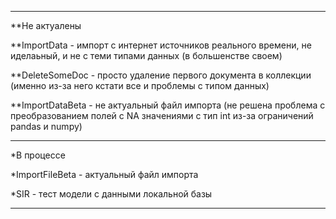 ------------------------------------------------------------------------------------------------------------------------------------------------

**Не актуалены

**ImportData - импорт с интернет источников реального времени, не иделаьный, и не с теми типами данных (в большенстве своем)

**DeleteSomeDoc - просто удаление первого документа в коллекции (именно из-за него кстати все и проблемы с типом данных)

**ImportDataBeta - не актуальный файл импорта (не решена проблема с преобразованием полей с NA значениями с тип int из-за ограничений pandas и numpy)

------------------------------------------------------------------------------------------------------------------------------------------------

*В процессе 

*ImportFileBeta - актуальный файл импорта 

*SIR - тест модели с данными локальной базы


------------------------------------------------------------------------------------------------------------------------------------------------

